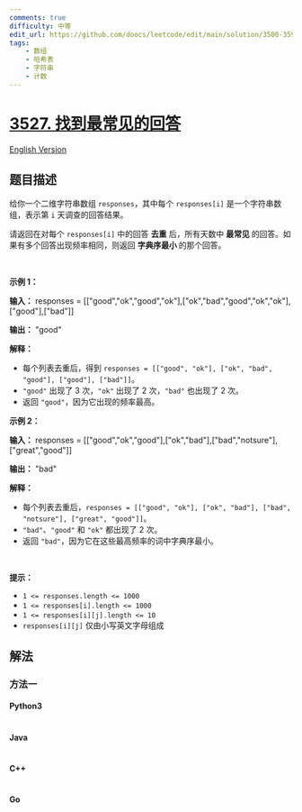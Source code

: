 ```yaml
---
comments: true
difficulty: 中等
edit_url: https://github.com/doocs/leetcode/edit/main/solution/3500-3599/3527.Find%20the%20Most%20Common%20Response/README.md
tags:
    - 数组
    - 哈希表
    - 字符串
    - 计数
---
```


<!-- problem:start -->

# [3527. 找到最常见的回答](https://leetcode.cn/problems/find-the-most-common-response)

[English Version](/solution/3500-3599/3527.Find%20the%20Most%20Common%20Response/README_EN.md)

## 题目描述

<!-- description:start -->

<p>给你一个二维字符串数组 <code>responses</code>，其中每个 <code>responses[i]</code> 是一个字符串数组，表示第 <code>i</code>&nbsp;天调查的回答结果。</p>

<p>请返回在对每个 <code>responses[i]</code> 中的回答&nbsp;<strong>去重</strong> 后，所有天数中&nbsp;<strong>最常见&nbsp;</strong>的回答。如果有多个回答出现频率相同，则返回&nbsp;<strong><span data-keyword="lexicographically-smaller-string">字典序最小</span>&nbsp;</strong>的那个回答。</p>

<p>&nbsp;</p>

<p><strong class="example">示例 1：</strong></p>

<div class="example-block">
<p><strong>输入：</strong> <span class="example-io">responses = [["good","ok","good","ok"],["ok","bad","good","ok","ok"],["good"],["bad"]]</span></p>

<p><strong>输出：</strong> <span class="example-io">"good"</span></p>

<p><strong>解释：</strong></p>

<ul>
	<li>每个列表去重后，得到&nbsp;<code>responses = [["good", "ok"], ["ok", "bad", "good"], ["good"], ["bad"]]</code>。</li>
	<li><code>"good"</code> 出现了 3 次，<code>"ok"</code> 出现了 2 次，<code>"bad"</code> 也出现了 2 次。</li>
	<li>返回 <code>"good"</code>，因为它出现的频率最高。</li>
</ul>
</div>

<p><strong class="example">示例 2：</strong></p>

<div class="example-block">
<p><strong>输入：</strong> <span class="example-io">responses = [["good","ok","good"],["ok","bad"],["bad","notsure"],["great","good"]]</span></p>

<p><strong>输出：</strong> <span class="example-io">"bad"</span></p>

<p><strong>解释：</strong></p>

<ul>
	<li>每个列表去重后，<code>responses = [["good", "ok"], ["ok", "bad"], ["bad", "notsure"], ["great", "good"]]</code>。</li>
	<li><code>"bad"</code>、<code>"good"</code> 和 <code>"ok"</code> 都出现了 2 次。</li>
	<li>返回 <code>"bad"</code>，因为它在这些最高频率的词中字典序最小。</li>
</ul>
</div>

<p>&nbsp;</p>

<p><strong>提示：</strong></p>

<ul>
	<li><code>1 &lt;= responses.length &lt;= 1000</code></li>
	<li><code>1 &lt;= responses[i].length &lt;= 1000</code></li>
	<li><code>1 &lt;= responses[i][j].length &lt;= 10</code></li>
	<li><code>responses[i][j]</code> 仅由小写英文字母组成</li>
</ul>

<!-- description:end -->

## 解法

<!-- solution:start -->

### 方法一

<!-- tabs:start -->

#### Python3

```python

```

#### Java

```java

```

#### C++

```cpp

```

#### Go

```go

```

<!-- tabs:end -->

<!-- solution:end -->

<!-- problem:end -->
